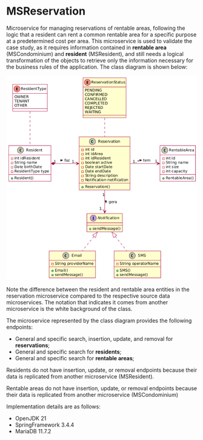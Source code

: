 # MSReservation

Microservice for managing reservations of rentable areas, following the logic that a resident can rent a common rentable area for a specific purpose at a predetermined cost per area. This microservice is used to validate the case study, as it requires information contained in <b>rentable area</b> (MSCondominium) and <b>resident</b> (MSResident), and still needs a logical transformation of the objects to retrieve only the information necessary for the business rules of the application. The class diagram is shown below:

![Error loading image](../images/MSReservation.png)

Note the difference between the resident and rentable area entities in the reservation microservice compared to the respective source data microservices. The notation that indicates it comes from another microservice is the white background of the class.

The microservice represented by the class diagram provides the following endpoints:

- General and specific search, insertion, update, and removal for <b>reservations</b>;
- General and specific search for <b>residents</b>;
- General and specific search for <b>rentable areas</b>;

Residents do not have insertion, update, or removal endpoints because their data is replicated from another microservice (MSResident).

Rentable areas do not have insertion, update, or removal endpoints because their data is replicated from another microservice (MSCondominium)

Implementation details are as follows:
- OpenJDK 21
- SpringFramework 3.4.4
- MariaDB 11.7.2